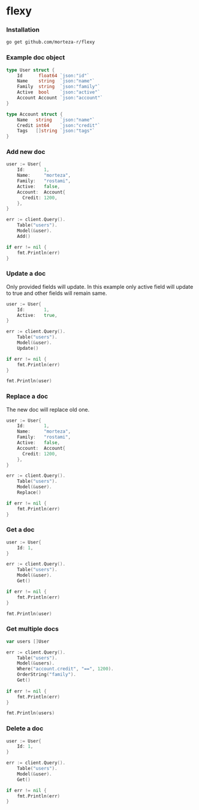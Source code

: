 # flexy

### Installation

```bash
go get github.com/morteza-r/flexy
```


### Example doc object
```go
type User struct {
    Id      float64 `json:"id"`
    Name    string  `json:"name"`
    Family  string  `json:"family"`
    Active  bool    `json:"active"`
    Account Account `json:"account"`
}

type Account struct {
    Name   string   `json:"name"`
    Credit int64    `json:"credit"`
    Tags   []string `json:"tags"`
}
```

### Add new doc
```go
user := User{
    Id:       1,
    Name:     "morteza",
    Family:   "rostami",
    Active:   false,
    Account:  Account{
      Credit: 1200,
    },
}

err := client.Query().
    Table("users").
    Model(&user).
    Add()

if err != nil {
    fmt.Println(err)
}
```

### Update a doc 
Only provided fields will update. In this example only active field will update to true and other fields will remain same.

```go
user := User{
    Id:       1,
    Active:   true,
}

err := client.Query().
    Table("users").
    Model(&user).
    Update()

if err != nil {
    fmt.Println(err)
}

fmt.Println(user)
```

### Replace a doc
The new doc will replace old one.

```go
user := User{
    Id:       1,
    Name:     "morteza",
    Family:   "rostami",
    Active:   false,
    Account:  Account{
      Credit: 1200,
    },
}

err := client.Query().
    Table("users").
    Model(&user).
    Replace()

if err != nil {
    fmt.Println(err)
}
```

### Get a doc
```go
user := User{
    Id: 1,
}

err := client.Query().
    Table("users").
    Model(&user).
    Get()

if err != nil {
    fmt.Println(err)
}

fmt.Println(user)
```

### Get multiple docs
```go
var users []User

err := client.Query().
    Table("users").
    Model(&users).
    Where("account.credit", "==", 1200).
    OrderString("family").
    Get()
    
if err != nil {
    fmt.Println(err)
}

fmt.Println(users)
```

### Delete a doc
```go
user := User{
    Id: 1,
}

err := client.Query().
    Table("users").
    Model(&user).
    Get()

if err != nil {
    fmt.Println(err)
}
```
